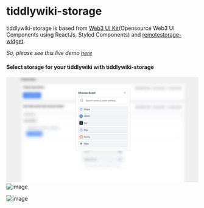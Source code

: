 # tiddlywiki-storage
tiddlywiki-storage is based from [Web3 UI Kit](https://github.com/devzstudio/Web3UIKit/)(Opensource Web3 UI Components using ReactJs, Styled Components) and [remotestorage-widget](https://github.com/remotestorage/remotestorage-widget). 

*So, please see this live demo [here](https://tiddlywiki-storage.netlify.app/)*

#### Select storage for your tiddlywiki with tiddlywiki-storage
![image](./public/previews/choose_asset/example1.png)
![image](./previews/choose_asset/example2.png)


![image](https://user-images.githubusercontent.com/123137817/213944430-5378d221-31e3-466c-938f-b895990b6c13.png)
